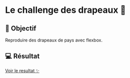 # Le challenge des drapeaux :crossed_flags:

## :dart: Objectif

Reproduire des drapeaux de pays avec flexbox.

## :computer: Résultat

[Voir le resultat :sparkles:](https://alinemasson.github.io/challenge-flags/ "alinemasson.github.io/challenge-flags/")
